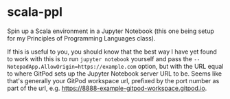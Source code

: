 # scala-ppl

Spin up a Scala environment in a Jupyter Notebook (this one being setup for my Principles of Programming Languages class).

If this is useful to you, you should know that the best way I have yet found to work with this is
to run `jupyter notebook` yourself and pass the `--NotepadApp.AllowOrigin=https://example.com` option, 
but with the URL equal to where GitPod sets up the Jupyter Notebook server URL to be. Seems like that's
generally your GitPod workspace url, prefixed by the port number as part of the url, e.g. 
https://8888-example-gitpod-workspace.gitpod.io.
